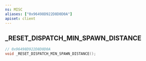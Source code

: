 ```yaml
---
ns: MISC
aliases: ["0x96498D922D8D0D0A"]
apiset: client
---
```

## _RESET_DISPATCH_MIN_SPAWN_DISTANCE

```c
// 0x96498D922D8D0D0A
void _RESET_DISPATCH_MIN_SPAWN_DISTANCE();
```





